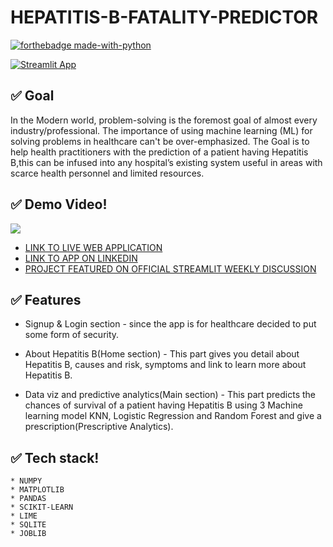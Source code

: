 # HEPATITIS-B-FATALITY-PREDICTOR

[![forthebadge made-with-python](http://ForTheBadge.com/images/badges/made-with-python.svg)](https://www.python.org/)

[![Streamlit App](https://static.streamlit.io/badges/streamlit_badge_black_white.svg)](https://share.streamlit.io/gift-ojeabulu/hepatitis-fatality-predictor/main/app.py)


## ✅ Goal
In the Modern world, problem-solving is the foremost goal of almost every industry/professional. The importance of using machine learning (ML) for solving problems in healthcare can't be over-emphasized. The Goal is to help health practitioners with the prediction of a patient having Hepatitis B,this can be infused into any hospital’s existing system useful in areas with scarce health personnel and limited resources. 


## ✅ Demo Video!

![](https://github.com/Gift-Ojeabulu/Hepatitis-fatality-predictor/blob/main/Health-App-B.gif)
*  [LINK TO LIVE WEB APPLICATION](https://share.streamlit.io/gift-ojeabulu/hepatitis-fatality-predictor/main/app.py)
*  [LINK TO APP ON LINKEDIN](https://www.linkedin.com/posts/gift-ojabu_i-worked-on-a-predictive-analytics-project-activity-6785127012211163136-Hb2s)
*  [PROJECT FEATURED ON OFFICIAL STREAMLIT WEEKLY DISCUSSION](https://discuss.streamlit.io/t/weekly-roundup-secrets-management-new-creators-playground-apps-and-more/11883)


## ✅ Features
* Signup & Login section - since the app is for healthcare decided to put some form of security.

* About Hepatitis B(Home section) - This part gives you detail about Hepatitis B, causes and risk, symptoms and link to learn more about Hepatitis B.

* Data viz and predictive analytics(Main section) - This part predicts the chances of survival of a patient having Hepatitis B using 3 Machine learning model KNN,   Logistic Regression and Random Forest and give a prescription(Prescriptive Analytics).

## ✅ Tech stack!
	* NUMPY
	* MATPLOTLIB
	* PANDAS
	* SCIKIT-LEARN
	* LIME
	* SQLITE
	* JOBLIB




